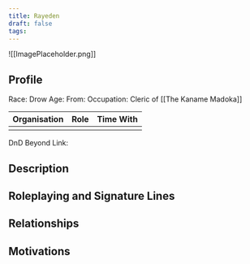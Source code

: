 ```yaml
---
title: Rayeden
draft: false
tags:
---
```

![[ImagePlaceholder.png]]

## Profile
Race: Drow
Age:
From:
Occupation: Cleric of [[The Kaname Madoka]]

| Organisation | Role | Time With |
| ------------ | ---- | --------- |
|              |      |           

DnD Beyond Link:

## Description

## Roleplaying and Signature Lines

## Relationships

## Motivations




